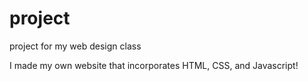 # project
project for my web design class

I made my own website that incorporates HTML, CSS, and Javascript!
